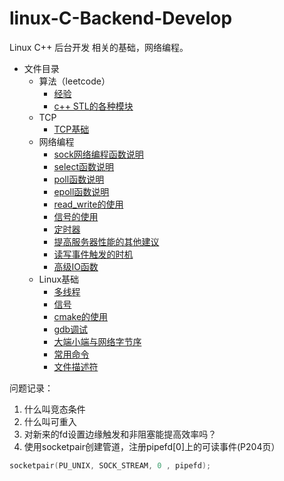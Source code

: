 # linux-C-Backend-Develop
Linux C++ 后台开发 相关的基础，网络编程。  


* 文件目录
  * 算法（leetcode）  
    * [经验](https://github.com/aoaforever/linux-C-Backend-Develop/blob/main/%E7%AE%97%E6%B3%95/%E7%BB%8F%E9%AA%8C.md) 
    * [c++ STL的各种模块](https://github.com/aoaforever/linux-C-Backend-Develop/blob/main/%E7%AE%97%E6%B3%95/%E9%97%AE%E9%A2%98%E8%AE%B0%E5%BD%95.md)
  * TCP
    * [TCP基础](https://github.com/aoaforever/linux-C-Backend-Develop/blob/main/TCP/TCP%E5%9F%BA%E7%A1%80.md)
  * 网络编程 
    * [sock网络编程函数说明](https://github.com/aoaforever/linux-C-Backend-Develop/blob/main/%E7%BD%91%E7%BB%9C%E7%BC%96%E7%A8%8B/socket.md)
    * [select函数说明](https://github.com/aoaforever/linux-C-Backend-Develop/blob/main/%E7%BD%91%E7%BB%9C%E7%BC%96%E7%A8%8B/select.md)
    * [poll函数说明](https://github.com/aoaforever/linux-C-Backend-Develop/blob/main/%E7%BD%91%E7%BB%9C%E7%BC%96%E7%A8%8B/poll.md)
    * [epoll函数说明](https://github.com/aoaforever/linux-C-Backend-Develop/blob/main/%E7%BD%91%E7%BB%9C%E7%BC%96%E7%A8%8B/epoll.md)
    * [read_write的使用](https://github.com/aoaforever/linux-C-Backend-Develop/blob/main/%E7%BD%91%E7%BB%9C%E7%BC%96%E7%A8%8B/read_wirte%E7%9A%84%E4%BD%BF%E7%94%A8.md)
    * [信号的使用](https://github.com/aoaforever/linux-C-Backend-Develop/blob/main/%E7%BD%91%E7%BB%9C%E7%BC%96%E7%A8%8B/%E4%BF%A1%E5%8F%B7%E7%9A%84%E4%BD%BF%E7%94%A8.md)
    * [定时器](https://github.com/aoaforever/linux-C-Backend-Develop/blob/main/%E7%BD%91%E7%BB%9C%E7%BC%96%E7%A8%8B/%E5%AE%9A%E6%97%B6%E5%99%A8.md)
    * [提高服务器性能的其他建议](https://github.com/aoaforever/linux-C-Backend-Develop/blob/main/%E7%BD%91%E7%BB%9C%E7%BC%96%E7%A8%8B/%E6%8F%90%E9%AB%98%E6%9C%8D%E5%8A%A1%E5%99%A8%E6%80%A7%E8%83%BD%E7%9A%84%E5%85%B6%E4%BB%96%E5%BB%BA%E8%AE%AE.md)
    * [读写事件触发的时机](https://github.com/aoaforever/linux-C-Backend-Develop/blob/main/%E7%BD%91%E7%BB%9C%E7%BC%96%E7%A8%8B/%E8%AF%BB%E5%86%99%E4%BA%8B%E4%BB%B6%E8%A7%A6%E5%8F%91%E7%9A%84%E6%97%B6%E6%9C%BA.md)
    * [高级IO函数](https://github.com/aoaforever/linux-C-Backend-Develop/blob/main/%E7%BD%91%E7%BB%9C%E7%BC%96%E7%A8%8B/%E9%AB%98%E7%BA%A7IO%E5%87%BD%E6%95%B0.md)
  * Linux基础
    * [多线程](https://github.com/aoaforever/linux-C-Backend-Develop/blob/main/linux%E5%9F%BA%E7%A1%80/%E5%A4%9A%E7%BA%BF%E7%A8%8B.md) 
    * [信号](https://github.com/aoaforever/linux-C-Backend-Develop/blob/main/linux%E5%9F%BA%E7%A1%80/%E8%BF%9B%E7%A8%8B%E9%80%9A%E4%BF%A1/%E4%BF%A1%E5%8F%B7.md)
    * [cmake的使用](https://github.com/aoaforever/linux-C-Backend-Develop/blob/main/linux%E5%9F%BA%E7%A1%80/cmake%E7%9A%84%E4%BD%BF%E7%94%A8.md) 
    * [gdb调试](https://github.com/aoaforever/linux-C-Backend-Develop/blob/main/linux%E5%9F%BA%E7%A1%80/gdb%E8%B0%83%E8%AF%95.md)
    * [大端小端与网络字节序](https://github.com/aoaforever/linux-C-Backend-Develop/blob/main/linux%E5%9F%BA%E7%A1%80/%E5%A4%A7%E7%AB%AF%E5%B0%8F%E7%AB%AF%E4%B8%8E%E7%BD%91%E7%BB%9C%E5%AD%97%E8%8A%82%E5%BA%8F.md)
    * [常用命令](https://github.com/aoaforever/linux-C-Backend-Develop/blob/main/linux%E5%9F%BA%E7%A1%80/%E5%B8%B8%E7%94%A8%E5%91%BD%E4%BB%A4.md)
    * [文件描述符](https://github.com/aoaforever/linux-C-Backend-Develop/blob/main/linux%E5%9F%BA%E7%A1%80/%E6%96%87%E4%BB%B6%E6%8F%8F%E8%BF%B0%E7%AC%A6.md)
   

问题记录：
1. 什么叫竞态条件
2. 什么叫可重入
3. 对新来的fd设置边缘触发和非阻塞能提高效率吗？
4. 使用socketpair创建管道，注册pipefd[0]上的可读事件(P204页）
```CPP
socketpair(PU_UNIX, SOCK_STREAM, 0 , pipefd);
```

